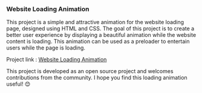 <h3>Website Loading Animation</h3>
<p>This project is a simple and attractive animation for the website loading page, designed using HTML and CSS. The goal of this project is to create a better user experience by displaying a beautiful animation while the website content is loading. This animation can be used as a preloader to entertain users while the page is loading.</p>
Project link : <a href="https://younesnoorzahi.github.io/website-loading-animation/">Website Loading Animation</a>
<p>This project is developed as an open source project and welcomes contributions from the community. I hope you find this loading animation useful! 😊</p>
